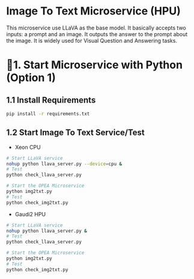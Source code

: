 # Image To Text Microservice (HPU)

This microservice use LLaVA as the base model. It basically accepts two inputs: a prompt and an image. It outputs the answer to the prompt about the image. It is widely used for Visual Question and Answering tasks.

# 🚀1. Start Microservice with Python (Option 1)

## 1.1 Install Requirements

```bash
pip install -r requirements.txt
```

## 1.2 Start Image To Text Service/Test

* Xeon CPU

```bash
# Start LLaVA service
nohup python llava_server.py --device=cpu &
# Test
python check_llava_server.py
```

```bash
# Start the OPEA Microservice
python img2txt.py
# Test
python check_img2txt.py
```

* Gaudi2 HPU

```bash
# Start LLaVA service
nohup python llava_server.py &
# Test
python check_llava_server.py
```

```bash
# Start the OPEA Microservice
python img2txt.py
# Test
python check_img2txt.py
```